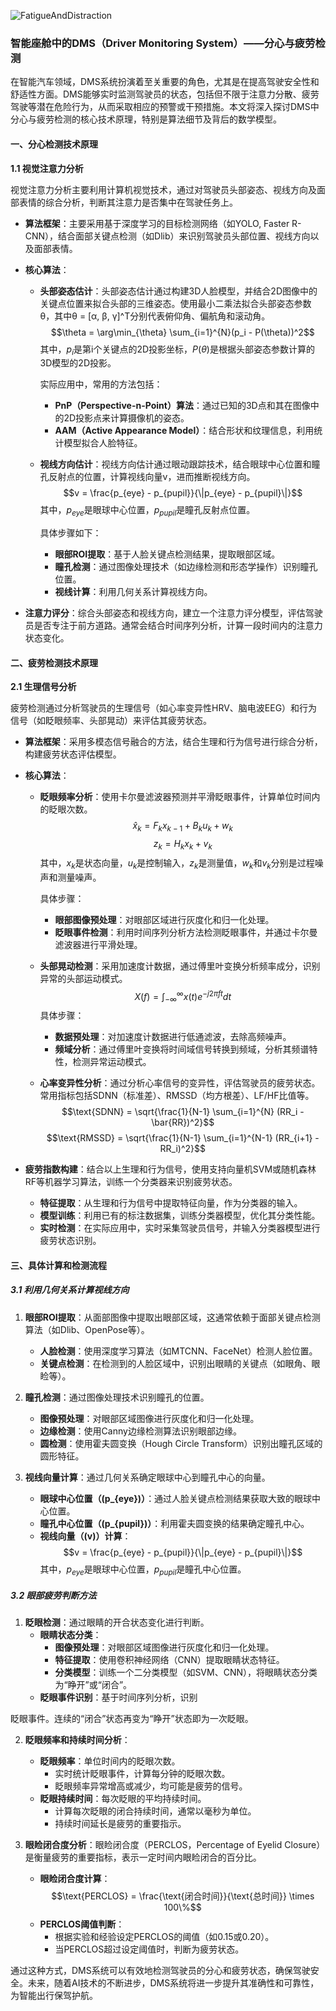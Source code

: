 ![FatigueAndDistraction](SmartCockpit/FatigueAndDistraction/FatigueAndDistraction.jpg)
### 智能座舱中的DMS（Driver Monitoring System）——分心与疲劳检测

在智能汽车领域，DMS系统扮演着至关重要的角色，尤其是在提高驾驶安全性和舒适性方面。DMS能够实时监测驾驶员的状态，包括但不限于注意力分散、疲劳驾驶等潜在危险行为，从而采取相应的预警或干预措施。本文将深入探讨DMS中分心与疲劳检测的核心技术原理，特别是算法细节及背后的数学模型。

#### 一、分心检测技术原理

**1.1 视觉注意力分析**

视觉注意力分析主要利用计算机视觉技术，通过对驾驶员头部姿态、视线方向及面部表情的综合分析，判断其注意力是否集中在驾驶任务上。

- **算法框架**：主要采用基于深度学习的目标检测网络（如YOLO, Faster R-CNN），结合面部关键点检测（如Dlib）来识别驾驶员头部位置、视线方向以及面部表情。

- **核心算法**：

  - **头部姿态估计**：头部姿态估计通过构建3D人脸模型，并结合2D图像中的关键点位置来拟合头部的三维姿态。使用最小二乘法拟合头部姿态参数θ，其中θ = [α, β, γ]^T分别代表俯仰角、偏航角和滚动角。
    $$\theta = \arg\min_{\theta} \sum_{i=1}^{N}(p_i - P(\theta))^2$$
    其中，$p_i$是第i个关键点的2D投影坐标，$P(\theta)$是根据头部姿态参数计算的3D模型的2D投影。

    实际应用中，常用的方法包括：
    - **PnP（Perspective-n-Point）算法**：通过已知的3D点和其在图像中的2D投影点来计算摄像机的姿态。
    - **AAM（Active Appearance Model）**：结合形状和纹理信息，利用统计模型拟合人脸特征。

  - **视线方向估计**：视线方向估计通过眼动跟踪技术，结合眼球中心位置和瞳孔反射点的位置，计算视线向量v，进而推断视线方向。
    $$v = \frac{p_{eye} - p_{pupil}}{\|p_{eye} - p_{pupil}\|}$$
    其中，$p_{eye}$是眼球中心位置，$p_{pupil}$是瞳孔反射点位置。

    具体步骤如下：
    - **眼部ROI提取**：基于人脸关键点检测结果，提取眼部区域。
    - **瞳孔检测**：通过图像处理技术（如边缘检测和形态学操作）识别瞳孔位置。
    - **视线计算**：利用几何关系计算视线方向。

- **注意力评分**：综合头部姿态和视线方向，建立一个注意力评分模型，评估驾驶员是否专注于前方道路。通常会结合时间序列分析，计算一段时间内的注意力状态变化。

#### 二、疲劳检测技术原理

**2.1 生理信号分析**

疲劳检测通过分析驾驶员的生理信号（如心率变异性HRV、脑电波EEG）和行为信号（如眨眼频率、头部晃动）来评估其疲劳状态。

- **算法框架**：采用多模态信号融合的方法，结合生理和行为信号进行综合分析，构建疲劳状态评估模型。

- **核心算法**：

  - **眨眼频率分析**：使用卡尔曼滤波器预测并平滑眨眼事件，计算单位时间内的眨眼次数。
    $$\hat{x}_k = F_k x_{k-1} + B_k u_k + w_k$$
    $$z_k = H_k x_k + v_k$$
    其中，$x_k$是状态向量，$u_k$是控制输入，$z_k$是测量值，$w_k$和$v_k$分别是过程噪声和测量噪声。

    具体步骤：
    - **眼部图像预处理**：对眼部区域进行灰度化和归一化处理。
    - **眨眼事件检测**：利用时间序列分析方法检测眨眼事件，并通过卡尔曼滤波器进行平滑处理。

  - **头部晃动检测**：采用加速度计数据，通过傅里叶变换分析频率成分，识别异常的头部运动模式。
    $$X(f) = \int_{-\infty}^{\infty} x(t)e^{-j2\pi ft}dt$$
    具体步骤：
    - **数据预处理**：对加速度计数据进行低通滤波，去除高频噪声。
    - **频域分析**：通过傅里叶变换将时间域信号转换到频域，分析其频谱特性，检测异常运动模式。

  - **心率变异性分析**：通过分析心率信号的变异性，评估驾驶员的疲劳状态。常用指标包括SDNN（标准差）、RMSSD（均方根差）、LF/HF比值等。
    $$\text{SDNN} = \sqrt{\frac{1}{N-1} \sum_{i=1}^{N} (RR_i - \bar{RR})^2}$$
    $$\text{RMSSD} = \sqrt{\frac{1}{N-1} \sum_{i=1}^{N-1} (RR_{i+1} - RR_i)^2}$$

- **疲劳指数构建**：结合以上生理和行为信号，使用支持向量机SVM或随机森林RF等机器学习算法，训练一个分类器来识别疲劳状态。

  - **特征提取**：从生理和行为信号中提取特征向量，作为分类器的输入。
  - **模型训练**：利用已有的标注数据集，训练分类器模型，优化其分类性能。
  - **实时检测**：在实际应用中，实时采集驾驶员信号，并输入分类器模型进行疲劳状态识别。

#### 三、具体计算和检测流程

##### 3.1 利用几何关系计算视线方向

1. **眼部ROI提取**：从面部图像中提取出眼部区域，这通常依赖于面部关键点检测算法（如Dlib、OpenPose等）。
   - **人脸检测**：使用深度学习算法（如MTCNN、FaceNet）检测人脸位置。
   - **关键点检测**：在检测到的人脸区域中，识别出眼睛的关键点（如眼角、眼睑等）。

2. **瞳孔检测**：通过图像处理技术识别瞳孔的位置。
   - **图像预处理**：对眼部区域图像进行灰度化和归一化处理。
   - **边缘检测**：使用Canny边缘检测算法识别眼部边缘。
   - **圆检测**：使用霍夫圆变换（Hough Circle Transform）识别出瞳孔区域的圆形特征。

3. **视线向量计算**：通过几何关系确定眼球中心到瞳孔中心的向量。
   - **眼球中心位置（\(p_{eye}\)）**：通过人脸关键点检测结果获取大致的眼球中心位置。
   - **瞳孔中心位置（\(p_{pupil}\)）**：利用霍夫圆变换的结果确定瞳孔中心。
   - **视线向量（\(v\)）计算**：
     $$v = \frac{p_{eye} - p_{pupil}}{\|p_{eye} - p_{pupil}\|}$$
     其中，$p_{eye}$是眼球中心位置，$p_{pupil}$是瞳孔中心位置。

##### 3.2 眼部疲劳判断方法

1. **眨眼检测**：通过眼睛的开合状态变化进行判断。
   - **眼睛状态分类**：
     - **图像预处理**：对眼部区域图像进行灰度化和归一化处理。
     - **特征提取**：使用卷积神经网络（CNN）提取眼睛状态特征。
     - **分类模型**：训练一个二分类模型（如SVM、CNN），将眼睛状态分类为“睁开”或“闭合”。
   - **眨眼事件识别**：基于时间序列分析，识别

眨眼事件。连续的“闭合”状态再变为“睁开”状态即为一次眨眼。

2. **眨眼频率和持续时间分析**：
   - **眨眼频率**：单位时间内的眨眼次数。
     - 实时统计眨眼事件，计算每分钟的眨眼次数。
     - 眨眼频率异常增高或减少，均可能是疲劳的信号。
   - **眨眼持续时间**：每次眨眼的平均持续时间。
     - 计算每次眨眼的闭合持续时间，通常以毫秒为单位。
     - 持续时间延长是疲劳的重要指示。

3. **眼睑闭合度分析**：眼睑闭合度（PERCLOS，Percentage of Eyelid Closure）是衡量疲劳的重要指标，表示一定时间内眼睑闭合的百分比。
   - **眼睑闭合度计算**：
     $$\text{PERCLOS} = \frac{\text{闭合时间}}{\text{总时间}} \times 100\%$$
   - **PERCLOS阈值判断**：
     - 根据实验和经验设定PERCLOS的阈值（如0.15或0.20）。
     - 当PERCLOS超过设定阈值时，判断为疲劳状态。

通过这种方式，DMS系统可以有效地检测驾驶员的分心和疲劳状态，确保驾驶安全。未来，随着AI技术的不断进步，DMS系统将进一步提升其准确性和可靠性，为智能出行保驾护航。
